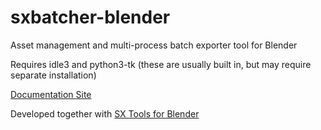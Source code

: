 # sxbatcher-blender
Asset management and multi-process batch exporter tool for Blender

Requires idle3 and python3-tk (these are usually built in, but may require separate installation)

[Documentation Site](https://www.notion.so/secretexit/SX-Batcher-for-Blender-Documentation-f059e9e8f2694fc99207f0381ccd4688)

Developed together with [SX Tools for Blender](https://www.notion.so/SX-Tools-for-Blender-Documentation-9ad98e239f224624bf98246822a671a6)
